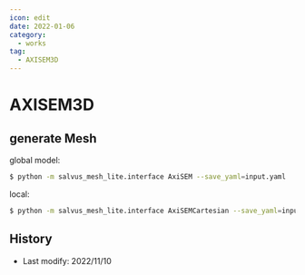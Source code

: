 ```yaml
---
icon: edit
date: 2022-01-06
category:
  - works
tag:
  - AXISEM3D
---
```


# AXISEM3D

## generate Mesh

global model:
```bash
$ python -m salvus_mesh_lite.interface AxiSEM --save_yaml=input.yaml
```

local:
```bash
$ python -m salvus_mesh_lite.interface AxiSEMCartesian --save_yaml=input.yaml
```

## History

- Last modify: 2022/11/10
